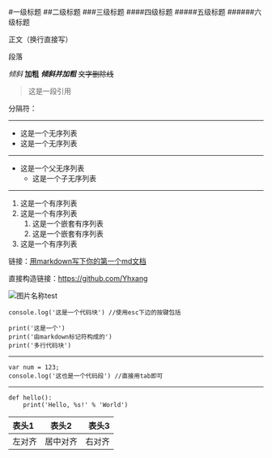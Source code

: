 #一级标题
##二级标题
###三级标题
####四级标题
#####五级标题
######六级标题

正文（换行直接写）

段落

*倾斜*
**加粗**
***倾斜并加粗***
~~文字删除线~~

>这是一段引用


分隔符：

----

* 这是一个无序列表
* 这是一个无序列表

---

+ 这是一个父无序列表
    - 这是一个子无序列表

---

1. 这是一个有序列表
2. 这是一个有序列表
    1. 这是一个嵌套有序列表
    2. 这是一个嵌套有序列表
3. 这是一个有序列表

链接：[用markdown写下你的第一个md文档](https://github.com/Yhxang)

直接构造链接：<https://github.com/Yhxang>

![图片名称test](https://pic1.zhimg.com/6dd881ae619896405a14343aa812a544_im.jpg)

`console.log('这是一个代码块') //使用esc下边的按键包括`

```
print('这是一个')
print('由markdown标记符构成的')
print('多行代码块')
```
---
    var num = 123;
    console.log('这也是一个代码段') //直接用tab即可

---

    def hello():
        print('Hello, %s!' % 'World')


表头1|表头2|表头3
:--------|:-----:|--------:
左对齐|居中对齐|右对齐